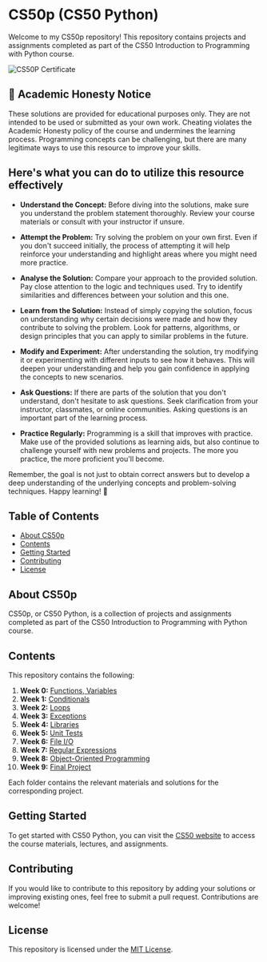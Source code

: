 # CS50p (CS50 Python)

Welcome to my CS50p repository! This repository contains projects and assignments completed as part of the CS50 Introduction to Programming with Python course.

![CS50P Certificate](https://github.com/Cascalda/CS50p-2022/assets/111849193/896a8e26-3776-4d91-93cc-3af46a14873d)

## 🚫 Academic Honesty Notice

These solutions are provided for educational purposes only. They are not intended to be used or submitted as your own work. Cheating violates the Academic Honesty policy of the course and undermines the learning process. Programming concepts can be challenging, but there are many legitimate ways to use this resource to improve your skills.

## Here's what you can do to utilize this resource effectively

- **Understand the Concept:** Before diving into the solutions, make sure you understand the problem statement thoroughly. Review your course materials or consult with your instructor if unsure.

- **Attempt the Problem:** Try solving the problem on your own first. Even if you don't succeed initially, the process of attempting it will help reinforce your understanding and highlight areas where you might need more practice.

- **Analyse the Solution:** Compare your approach to the provided solution. Pay close attention to the logic and techniques used. Try to identify similarities and differences between your solution and this one.

- **Learn from the Solution:** Instead of simply copying the solution, focus on understanding why certain decisions were made and how they contribute to solving the problem. Look for patterns, algorithms, or design principles that you can apply to similar problems in the future.

- **Modify and Experiment:** After understanding the solution, try modifying it or experimenting with different inputs to see how it behaves. This will deepen your understanding and help you gain confidence in applying the concepts to new scenarios.

- **Ask Questions:** If there are parts of the solution that you don't understand, don't hesitate to ask questions. Seek clarification from your instructor, classmates, or online communities. Asking questions is an important part of the learning process.

- **Practice Regularly:** Programming is a skill that improves with practice. Make use of the provided solutions as learning aids, but also continue to challenge yourself with new problems and projects. The more you practice, the more proficient you'll become.

Remember, the goal is not just to obtain correct answers but to develop a deep understanding of the underlying concepts and problem-solving techniques. Happy learning! 🚀

## Table of Contents

- [About CS50p](#about-cs50p)
- [Contents](#contents)
- [Getting Started](#getting-started)
- [Contributing](#contributing)
- [License](#license)

## About CS50p

CS50p, or CS50 Python, is a collection of projects and assignments completed as part of the CS50 Introduction to Programming with Python course.

## Contents

This repository contains the following:

1. **Week 0:** [Functions, Variables](pset_0)
2. **Week 1:** [Conditionals](pset_1)
3. **Week 2:** [Loops](pset_2)
4. **Week 3:** [Exceptions](pset_3)
5. **Week 4:** [Libraries](pset_4)
6. **Week 5:** [Unit Tests](pset_5)
7. **Week 6:** [File I/O](pset_6)
8. **Week 7:** [Regular Expressions](pset_7)
9. **Week 8:** [Object-Oriented Programming](pset_8)
10. **Week 9:** [Final Project](final_project)

Each folder contains the relevant materials and solutions for the corresponding project.

## Getting Started

To get started with CS50 Python, you can visit the [CS50 website](https://cs50.harvard.edu/) to access the course materials, lectures, and assignments.

## Contributing

If you would like to contribute to this repository by adding your solutions or improving existing ones, feel free to submit a pull request. Contributions are welcome!

## License

This repository is licensed under the [MIT License](LICENSE).
